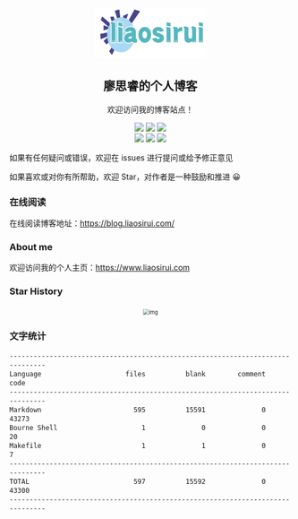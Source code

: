 <div align="center">
<img src=".assets/logo.jpeg" height="90" width="200" />
<h2 align="center"> 廖思睿的个人博客 </h2>
<p align="center">
欢迎访问我的博客站点！
</p>
<p align="center">
  <img src="https://img.shields.io/badge/Maintainer-cyril@liaosirui.com-blue.svg">
  <img src="https://img.shields.io/badge/Language-Markdown-green.svg">
  <img src="https://img.shields.io/badge/license-Apache2-blue.svg?style=flat">
  <br />
  <img src="https://img.shields.io/github/stars/LiaoSirui/blog-docs.svg?style=social&label=Star">
  <img src="https://img.shields.io/github/forks/LiaoSirui/blog-docs.svg?style=social&label=Fork">
  <img src="https://img.shields.io/github/forks/LiaoSirui/blog-docs.svg?style=social&label=Watch">
</p>
</div>

如果有任何疑问或错误，欢迎在 issues 进行提问或给予修正意见

如果喜欢或对你有所帮助，欢迎 Star，对作者是一种鼓励和推进 😀

### 在线阅读

在线阅读博客地址：<https://blog.liaosirui.com/>

### About me

欢迎访问我的个人主页：<https://www.liaosirui.com>

### Star History

<div align="center"><img src="https://api.star-history.com/svg?repos=LiaoSirui/blog-docs&type=Date" alt="img" style="zoom: 67%;" /></div>

### 文字统计

```plain
-------------------------------------------------------------------------------
Language                     files          blank        comment           code
-------------------------------------------------------------------------------
Markdown                       595          15591              0          43273
Bourne Shell                     1              0              0             20
Makefile                         1              1              0              7
-------------------------------------------------------------------------------
TOTAL                          597          15592              0          43300
-------------------------------------------------------------------------------
```